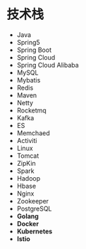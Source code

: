 # 技术栈
- Java
- Spring5 
- Spring Boot 
- Spring Cloud 
- Spring Cloud Alibaba 
- MySQL 
- Mybatis 
- Redis 
- Maven 
- Netty 
- Rocketmq 
- Kafka 
- ES
- Memchaed
- Activiti
- Linux 
- Tomcat 
- ZipKin 
- Spark
- Hadoop
- Hbase
- Nginx 
- Zookeeper
- PostgreSQL 
- **Golang**
- **Docker**
- **Kubernetes**
- **Istio**
